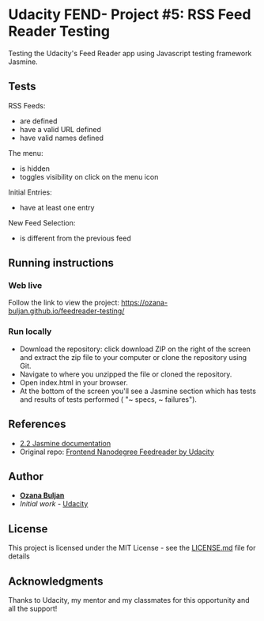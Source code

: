 # Udacity FEND- Project #5:  RSS Feed Reader Testing

Testing the Udacity's Feed Reader app using Javascript testing framework Jasmine.


## Tests
RSS Feeds:
*   are defined
*   have a valid URL defined
*   have valid names defined

The menu:
*   is hidden
*   toggles visibility on click on the menu icon

Initial Entries:
*   have at least one entry

New Feed Selection:
*   is different from the previous feed


## Running instructions

### Web live
Follow the link to view the project: https://ozana-buljan.github.io/feedreader-testing/

### Run locally
*   Download the repository: click download ZIP on the right of the screen and extract the zip file to your computer or clone the repository using Git.
*   Navigate to where you unzipped the file or cloned the repository.
*   Open index.html in your browser.
*   At  the bottom of the screen you'll see a Jasmine section which has tests and results of tests performed ( "~ specs, ~ failures").


## References
*   [2.2 Jasmine documentation](https://jasmine.github.io/)
*   Original repo: [Frontend Nanodegree Feedreader by Udacity](https://github.com/udacity/frontend-nanodegree-feedreader)

## Author
* [**Ozana Buljan**](https://github.com/ozana-buljan)
* *Initial work* - [Udacity](https://github.com/udacity/frontend-nanodegree-feedreader)


## License
This project is licensed under the MIT License - see the [LICENSE.md](LICENSE.md) file for details

## Acknowledgments
Thanks to Udacity, my mentor and my classmates for this opportunity and all the support!

